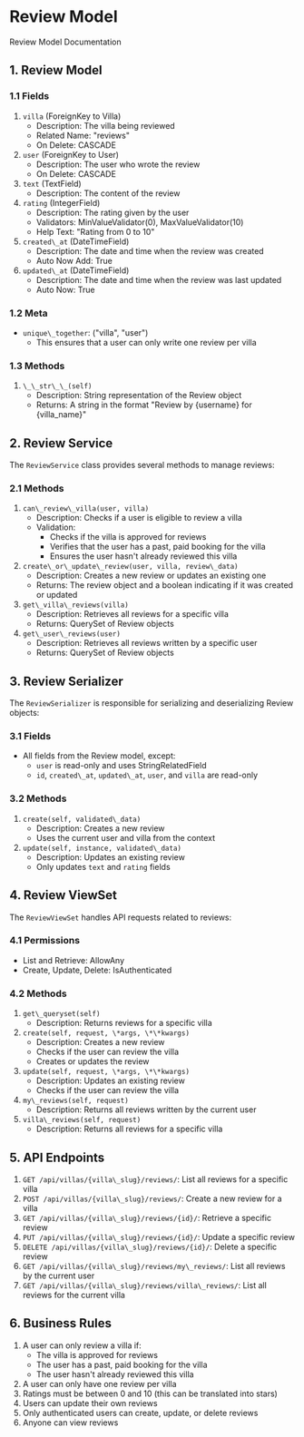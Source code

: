 # Review Model

Review Model Documentation

## 1. Review Model

### 1.1 Fields

1. `villa` (ForeignKey to Villa)
   - Description: The villa being reviewed
   - Related Name: "reviews"
   - On Delete: CASCADE
2. `user` (ForeignKey to User)
   - Description: The user who wrote the review
   - On Delete: CASCADE
3. `text` (TextField)
   - Description: The content of the review
4. `rating` (IntegerField)
   - Description: The rating given by the user
   - Validators: MinValueValidator(0), MaxValueValidator(10)
   - Help Text: "Rating from 0 to 10"
5. `created\_at` (DateTimeField)
   - Description: The date and time when the review was created
   - Auto Now Add: True
6. `updated\_at` (DateTimeField)
   - Description: The date and time when the review was last updated
   - Auto Now: True

### 1.2 Meta

- `unique\_together`: ("villa", "user")
  - This ensures that a user can only write one review per villa

### 1.3 Methods

1. `\_\_str\_\_(self)`
   - Description: String representation of the Review object
   - Returns: A string in the format "Review by {username} for {villa_name}"

## 2. Review Service

The `ReviewService` class provides several methods to manage reviews:

### 2.1 Methods

1. `can\_review\_villa(user, villa)`
   - Description: Checks if a user is eligible to review a villa
   - Validation:
     - Checks if the villa is approved for reviews
     - Verifies that the user has a past, paid booking for the villa
     - Ensures the user hasn't already reviewed this villa
2. `create\_or\_update\_review(user, villa, review\_data)`
   - Description: Creates a new review or updates an existing one
   - Returns: The review object and a boolean indicating if it was created or updated
3. `get\_villa\_reviews(villa)`
   - Description: Retrieves all reviews for a specific villa
   - Returns: QuerySet of Review objects
4. `get\_user\_reviews(user)`
   - Description: Retrieves all reviews written by a specific user
   - Returns: QuerySet of Review objects

## 3. Review Serializer

The `ReviewSerializer` is responsible for serializing and deserializing Review objects:

### 3.1 Fields

- All fields from the Review model, except:
  - `user` is read-only and uses StringRelatedField
  - `id`, `created\_at`, `updated\_at`, `user`, and `villa` are read-only

### 3.2 Methods

1. `create(self, validated\_data)`
   - Description: Creates a new review
   - Uses the current user and villa from the context
2. `update(self, instance, validated\_data)`
   - Description: Updates an existing review
   - Only updates `text` and `rating` fields

## 4. Review ViewSet

The `ReviewViewSet` handles API requests related to reviews:

### 4.1 Permissions

- List and Retrieve: AllowAny
- Create, Update, Delete: IsAuthenticated  


### 4.2 Methods

1. `get\_queryset(self)`
   - Description: Returns reviews for a specific villa
2. `create(self, request, \*args, \*\*kwargs)`
   - Description: Creates a new review
   - Checks if the user can review the villa
   - Creates or updates the review
3. `update(self, request, \*args, \*\*kwargs)`
   - Description: Updates an existing review
   - Checks if the user can review the villa
4. `my\_reviews(self, request)`
   - Description: Returns all reviews written by the current user
5. `villa\_reviews(self, request)`
   - Description: Returns all reviews for a specific villa

## 5. API Endpoints

1. `GET /api/villas/{villa\_slug}/reviews/`: List all reviews for a specific villa
2. `POST /api/villas/{villa\_slug}/reviews/`: Create a new review for a villa
3. `GET /api/villas/{villa\_slug}/reviews/{id}/`: Retrieve a specific review
4. `PUT /api/villas/{villa\_slug}/reviews/{id}/`: Update a specific review
5. `DELETE /api/villas/{villa\_slug}/reviews/{id}/`: Delete a specific review
6. `GET /api/villas/{villa\_slug}/reviews/my\_reviews/`: List all reviews by the current user
7. `GET /api/villas/{villa\_slug}/reviews/villa\_reviews/`: List all reviews for the current villa

## 6. Business Rules

1. A user can only review a villa if:
   - The villa is approved for reviews
   - The user has a past, paid booking for the villa
   - The user hasn't already reviewed this villa
2. A user can only have one review per villa
3. Ratings must be between 0 and 10 (this can be translated into stars)
4. Users can update their own reviews
5. Only authenticated users can create, update, or delete reviews
6. Anyone can view reviews
